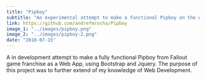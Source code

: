 ```yaml
---
title: "Pipboy"
subtitle: "An experimental attempt to make a functional Pipboy on the web"
link: https://github.com/andrefmrocha/Pipboy
image_1: "../images/pipboy.png"
image_2: "../images/pipboy-2.png"
date: "2018-07-15"
---
```


A in development attempt to make a fully functional Pipboy from Fallout game franchise as a Web App, using Bootstrap and Jquery. The purpose of this project was to further extend of my knowledge of Web Development.